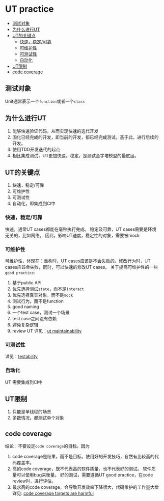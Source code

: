 # UT practice

- [测试对象](#测试对象)
- [为什么进行UT](#为什么进行ut)
- [UT的关键点](#ut的关键点)
  - [快速，稳定/可靠](#快速稳定可靠)
  - [可维护性](#可维护性)
  - [可测试性](#可测试性)
  - [自动化](#自动化)
- [UT限制](#ut限制)
- [code coverage](#code-coverage)

## 测试对象
Unit通常表示一个`function`或者一个`class`

## 为什么进行UT
1. 能够快速验证代码，从而实现快速的迭代开发
2. 固化已经完成的开发，即当前的开发，都已经完成测试。基于此，进行后续的开发。
3. 使用TDD开发迭代的起点
4. 相比集成测试，UT更加快速，稳定。是测试金字塔模型的最底层。

## UT的关键点
1. 快速，稳定/可靠
2. 可维护性
3. 可测试性
4. 自动化，即集成到CI中

### 快速，稳定/可靠
快速，通常UT cases都能在毫秒执行完成。
稳定及可靠，UT cases需要是环境无关的，比如网络。
因此，影响UT速度，稳定性的对象，需要被mock

### 可维护性
可维护性，体现在：重构时，UT cases应该是不会失败的。修改行为时，UT cases应该会失败，同时，可以快速的修改UT cases。
关于提高可维护性的一些`good practice`:
1. 基于public API
2. 优先选择测试`state`，而不是`interact`
3. 优先选择真实对象，而不是`mock`
4. 测试行为，而不是function
5. good naming
6. 一个test case，测试一个场景
7. test case之间没有依赖
8. 避免复杂逻辑
9. review UT
详见：[ut maintainability](./utMaintainability.md)

### 可测试性
详见：[testability](./testability.md)

### 自动化
UT 需要集成到CI中

## UT限制
1. 只能是单线程的场景
2. 多数情况，都测试单个对象

## code coverage
结论：不要设定`code coverage`的目标。因为
1. code coverage是结果，而不是目标。使用好的开发技巧，自然有比较高的代码覆盖率。
2. 高的code coverage，既不代表高的软件质量，也不代表好的测试。
   软件质量可以使用bug来衡量。
   好的测试，需要遵循UT good practice，在code review时，进行评估。
3. 最求高的code coverage，会导致开发效率下降很大，代码维护的工作量大增
详见: [code coverage targets are harmful](./unit-test-coverage-targets-are-harmful.pdf)
